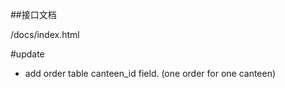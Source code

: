 ##接口文档

/docs/index.html

#update
* add order table canteen_id field. (one order for one canteen)


